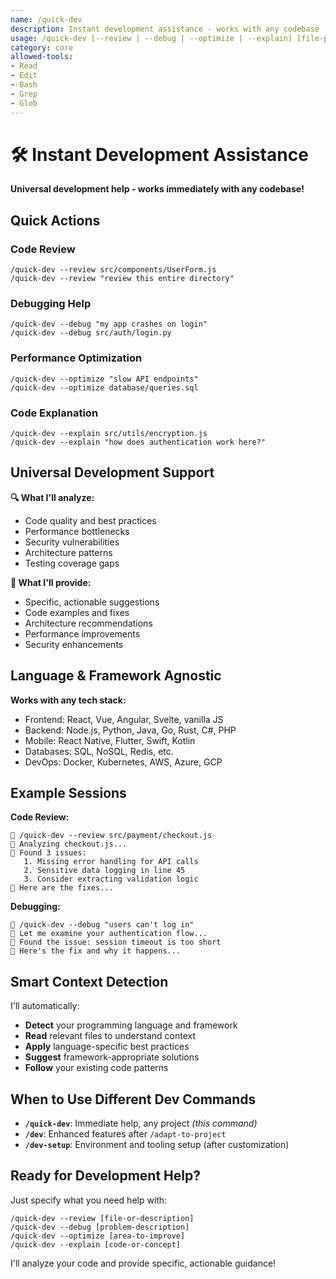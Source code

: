 ```yaml
---
name: /quick-dev
description: Instant development assistance - works with any codebase
usage: /quick-dev [--review | --debug | --optimize | --explain] [file-path]
category: core
allowed-tools:
- Read
- Edit
- Bash
- Grep
- Glob
---
```


# 🛠️ Instant Development Assistance

**Universal development help - works immediately with any codebase!**

## Quick Actions

### Code Review
```
/quick-dev --review src/components/UserForm.js
/quick-dev --review "review this entire directory"
```

### Debugging Help  
```
/quick-dev --debug "my app crashes on login"
/quick-dev --debug src/auth/login.py
```

### Performance Optimization
```
/quick-dev --optimize "slow API endpoints"
/quick-dev --optimize database/queries.sql
```

### Code Explanation
```
/quick-dev --explain src/utils/encryption.js
/quick-dev --explain "how does authentication work here?"
```

## Universal Development Support

**🔍 What I'll analyze:**
- Code quality and best practices
- Performance bottlenecks
- Security vulnerabilities  
- Architecture patterns
- Testing coverage gaps

**🚀 What I'll provide:**
- Specific, actionable suggestions
- Code examples and fixes
- Architecture recommendations
- Performance improvements
- Security enhancements

## Language & Framework Agnostic

**Works with any tech stack:**
- Frontend: React, Vue, Angular, Svelte, vanilla JS
- Backend: Node.js, Python, Java, Go, Rust, C#, PHP
- Mobile: React Native, Flutter, Swift, Kotlin
- Databases: SQL, NoSQL, Redis, etc.
- DevOps: Docker, Kubernetes, AWS, Azure, GCP

## Example Sessions

**Code Review:**
```
👤 /quick-dev --review src/payment/checkout.js
🤖 Analyzing checkout.js...
🤖 Found 3 issues:
   1. Missing error handling for API calls
   2. Sensitive data logging in line 45
   3. Consider extracting validation logic
🤖 Here are the fixes...
```

**Debugging:**
```
👤 /quick-dev --debug "users can't log in"
🤖 Let me examine your authentication flow...
🤖 Found the issue: session timeout is too short
🤖 Here's the fix and why it happens...
```

## Smart Context Detection

I'll automatically:
- **Detect** your programming language and framework
- **Read** relevant files to understand context
- **Apply** language-specific best practices
- **Suggest** framework-appropriate solutions
- **Follow** your existing code patterns

## When to Use Different Dev Commands

- **`/quick-dev`**: Immediate help, any project *(this command)*
- **`/dev`**: Enhanced features after `/adapt-to-project`
- **`/dev-setup`**: Environment and tooling setup (after customization)

## Ready for Development Help?

Just specify what you need help with:

```
/quick-dev --review [file-or-description]
/quick-dev --debug [problem-description]  
/quick-dev --optimize [area-to-improve]
/quick-dev --explain [code-or-concept]
```

I'll analyze your code and provide specific, actionable guidance!